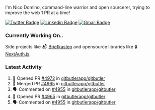 
I'm Nico Domino, command-line warrior and open sourcerer, trying to improve the web 1 PR at a time!

[![Twitter Badge](https://img.shields.io/badge/-@ndom91-1ca0f1?style=flat-square&labelColor=1ca0f1&logo=twitter&logoColor=white&link=https://twitter.com/ndom91)](https://twitter.com/ndom91) [![Linkedin Badge](https://img.shields.io/badge/-ndom91-blue?style=flat-square&logo=Linkedin&logoColor=white&link=https://www.linkedin.com/in/ndom91/)](https://www.linkedin.com/in/ndom91/) [![Gmail Badge](https://img.shields.io/badge/-yo@ndo.dev-c14438?style=flat-square&logo=mail.ru&logoColor=white&link=mailto:yo@ndo.dev)](mailto:yo@ndo.dev)

### Currently Working On..

Side projects like 📬 [Briefkasten](https://briefkastenhq.com) and opensource libraries like 🔒 [NextAuth.js](https://github.com/nextauthjs/next-auth).

<!--START_SECTION_PROFILE_VIEWS:readme-info-->
<!--END_SECTION_PROFILE_VIEWS:readme-info-->

<!--START_SECTION_DAILY_COMMIT:readme-info-->
<!--END_SECTION_DAILY_COMMIT:readme-info-->

<!--START_SECTION_WEEKLY_COMMIT:readme-info-->
<!--END_SECTION_WEEKLY_COMMIT:readme-info-->

### Latest Activity

<!--START_SECTION:activity-->
1. 💪 Opened PR [#4972](https://github.com/gitbutlerapp/gitbutler/pull/4972) in [gitbutlerapp/gitbutler](https://github.com/gitbutlerapp/gitbutler)
2. 🎉 Merged PR [#4965](https://github.com/gitbutlerapp/gitbutler/pull/4965) in [gitbutlerapp/gitbutler](https://github.com/gitbutlerapp/gitbutler)
3. 🗣 Commented on [#4955](https://github.com/gitbutlerapp/gitbutler/issues/4955#issuecomment-2370943210) in [gitbutlerapp/gitbutler](https://github.com/gitbutlerapp/gitbutler)
4. 💪 Opened PR [#4965](https://github.com/gitbutlerapp/gitbutler/pull/4965) in [gitbutlerapp/gitbutler](https://github.com/gitbutlerapp/gitbutler)
5. 🗣 Commented on [#4955](https://github.com/gitbutlerapp/gitbutler/issues/4955#issuecomment-2370820462) in [gitbutlerapp/gitbutler](https://github.com/gitbutlerapp/gitbutler)
<!--END_SECTION:activity-->
